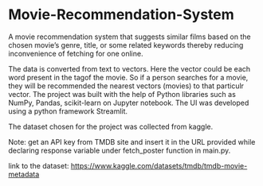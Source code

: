 # Movie-Recommendation-System

A movie recommendation system that suggests similar films based on the chosen movie’s genre, title, or some related keywords thereby reducing inconvenience of fetching for one online.
 
The data is converted from text to vectors. Here the vector could be each word present in the tagof the movie. So if a person searches for a movie, they will be recommended the nearest vectors (movies) to that particulr vector. The project was built with the help of Python libraries such as NumPy, Pandas, scikit-learn on Jupyter notebook. The UI was developed using a python framework Streamlit. 
                        
The dataset chosen for the project was collected from kaggle.

Note: get an API key from TMDB site and insert it in the URL provided while declaring response variable under fetch_poster function in main.py. 

link to the dataset: https://www.kaggle.com/datasets/tmdb/tmdb-movie-metadata
